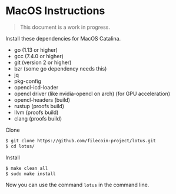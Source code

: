 # MacOS Instructions

> This document is a work in progress.

Install these dependencies for MacOS Catalina.

- go (1.13 or higher)
- gcc (7.4.0 or higher)
- git (version 2 or higher)
- bzr (some go dependency needs this)
- jq
- pkg-config
- opencl-icd-loader
- opencl driver (like nvidia-opencl on arch) (for GPU acceleration)
- opencl-headers (build)
- rustup (proofs build)
- llvm (proofs build)
- clang (proofs build)

Clone

```sh
$ git clone https://github.com/filecoin-project/lotus.git
$ cd lotus/
```

Install

```sh
$ make clean all
$ sudo make install
```

Now you can use the command `lotus` in the command line.
